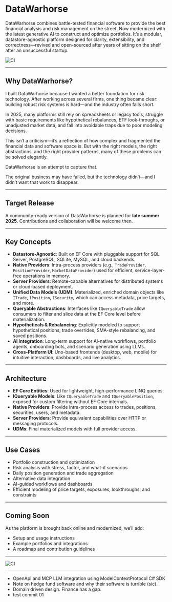 # DataWarhorse

DataWarhorse combines battle-tested financial software to provide the best financial analysis and risk management on the street. Now modernized with the latest generative AI to construct and optimize portfolios. It’s a modular, datastore-agnostic platform designed for clarity, extensibility, and correctness—revived and open-sourced after years of sitting on the shelf after an unsuccessful startup.

![CI](https://github.com/Radovici/DataWarhorse/actions/workflows/ci.yml/badge.svg)

---

## Why DataWarhorse?

I built DataWarhorse because I wanted a better foundation for risk technology. After working across several firms, one thing became clear: building robust risk systems is hard—and the industry often falls short.

In 2025, many platforms still rely on spreadsheets or legacy tools, struggle with basic requirements like hypothetical rebalances, ETF look-throughs, or unadjusted market data, and fall into avoidable traps due to poor modeling decisions.

This isn’t a criticism—it’s a reflection of how complex and fragmented the financial data and software space is. But with the right models, the right abstractions, and the right provider patterns, many of these problems can be solved elegantly.

DataWarhorse is an attempt to capture that.

The original business may have failed, but the technology didn’t—and I didn’t want that work to disappear.

---

## Target Release

A community-ready version of DataWarhorse is planned for **late summer 2025**. Contributions and collaboration will be welcome then.

---

## Key Concepts

- **Datastore-Agnostic**: Built on EF Core with pluggable support for SQL Server, PostgreSQL, SQLite, MySQL, and cloud backends.
- **Native Providers**: Intra-process providers (e.g., `TradeProvider`, `PositionProvider`, `MarketDataProvider`) used for efficient, service-layer-free operations in memory.
- **Server Providers**: Remote-capable alternatives for distributed systems or cloud-based deployment.
- **Unified Data Models (UDM)**: Materialized, enriched domain objects like `ITrade`, `IPosition`, `ISecurity`, which can access metadata, price targets, and more.
- **Queryable Abstractions**: Interfaces like `IQueryableTrade` allow consumers to filter and slice data at the EF Core level before materialization.
- **Hypotheticals & Rebalancing**: Explicitly modeled to support hypothetical positions, trade overrides, SMA-style rebalancing, and saved positions.
- **AI Integration**: Long-term support for AI-native workflows, portfolio agents, onboarding bots, and scenario generation using LLMs.
- **Cross-Platform UI**: Uno-based frontends (desktop, web, mobile) for intuitive interaction, dashboards, and live analytics.

---

## Architecture

- **EF Core Entities**: Used for lightweight, high-performance LINQ queries.
- **IQueryable Models**: Like `IQueryableTrade` and `IQueryablePosition`, exposed for custom filtering without EF Core internals.
- **Native Providers**: Provide intra-process access to trades, positions, securities, users, and metadata.
- **Server Providers**: Provide equivalent capabilities over HTTP or messaging protocols.
- **UDMs**: Final materialized models with full provider access.

---

## Use Cases

- Portfolio construction and optimization
- Risk analysis with stress, factor, and what-if scenarios
- Daily position generation and trade aggregation
- Alternative data integration
- AI-guided workflows and dashboards
- Efficient modeling of price targets, exposures, lookthroughs, and constraints

---

## Coming Soon

As the platform is brought back online and modernized, we’ll add:
- Setup and usage instructions
- Example portfolios and integrations
- A roadmap and contribution guidelines

---

![CI](https://github.com/Radovici/DataWarhorse/actions/workflows/ci.yml/badge.svg)

---

- OpenApi and MCP LLM integration using ModelContextProtocol C# SDK
- Note on hedge fund software and why their software is turrible (sic).
- Domain driven design. Finance has a gap.
- test commit 01


